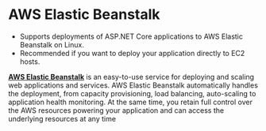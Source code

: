# AWS Elastic Beanstalk

* Supports deployments of ASP.NET Core applications to AWS Elastic Beanstalk on Linux.
* Recommended if you want to deploy your application directly to EC2 hosts.

[**AWS Elastic Beanstalk**](https://aws.amazon.com/elasticbeanstalk/) is an easy-to-use service for deploying and scaling web applications and services. AWS Elastic Beanstalk automatically handles the deployment, from capacity provisioning, load balancing, auto-scaling to application health monitoring. At the same time, you retain full control over the AWS resources powering your application and can access the underlying resources at any time
